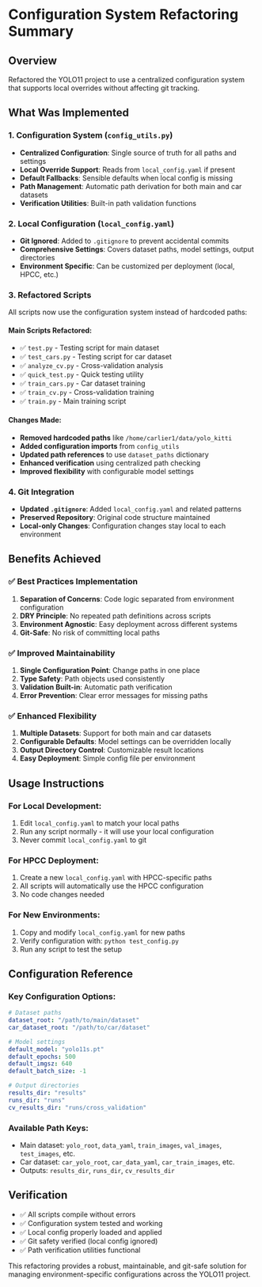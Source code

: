 # Configuration System Refactoring Summary

## Overview
Refactored the YOLO11 project to use a centralized configuration system that supports local overrides without affecting git tracking.

## What Was Implemented

### 1. Configuration System (`config_utils.py`)
- **Centralized Configuration**: Single source of truth for all paths and settings
- **Local Override Support**: Reads from `local_config.yaml` if present
- **Default Fallbacks**: Sensible defaults when local config is missing
- **Path Management**: Automatic path derivation for both main and car datasets
- **Verification Utilities**: Built-in path validation functions

### 2. Local Configuration (`local_config.yaml`)
- **Git Ignored**: Added to `.gitignore` to prevent accidental commits
- **Comprehensive Settings**: Covers dataset paths, model settings, output directories
- **Environment Specific**: Can be customized per deployment (local, HPCC, etc.)

### 3. Refactored Scripts
All scripts now use the configuration system instead of hardcoded paths:

#### Main Scripts Refactored:
- ✅ `test.py` - Testing script for main dataset
- ✅ `test_cars.py` - Testing script for car dataset  
- ✅ `analyze_cv.py` - Cross-validation analysis
- ✅ `quick_test.py` - Quick testing utility
- ✅ `train_cars.py` - Car dataset training
- ✅ `train_cv.py` - Cross-validation training
- ✅ `train.py` - Main training script

#### Changes Made:
- **Removed hardcoded paths** like `/home/carlier1/data/yolo_kitti`
- **Added configuration imports** from `config_utils`
- **Updated path references** to use `dataset_paths` dictionary
- **Enhanced verification** using centralized path checking
- **Improved flexibility** with configurable model settings

### 4. Git Integration
- **Updated `.gitignore`**: Added `local_config.yaml` and related patterns
- **Preserved Repository**: Original code structure maintained
- **Local-only Changes**: Configuration changes stay local to each environment

## Benefits Achieved

### ✅ Best Practices Implementation
1. **Separation of Concerns**: Code logic separated from environment configuration
2. **DRY Principle**: No repeated path definitions across scripts
3. **Environment Agnostic**: Easy deployment across different systems
4. **Git-Safe**: No risk of committing local paths

### ✅ Improved Maintainability
1. **Single Configuration Point**: Change paths in one place
2. **Type Safety**: Path objects used consistently
3. **Validation Built-in**: Automatic path verification
4. **Error Prevention**: Clear error messages for missing paths

### ✅ Enhanced Flexibility
1. **Multiple Datasets**: Support for both main and car datasets
2. **Configurable Defaults**: Model settings can be overridden locally
3. **Output Directory Control**: Customizable result locations
4. **Easy Deployment**: Simple config file per environment

## Usage Instructions

### For Local Development:
1. Edit `local_config.yaml` to match your local paths
2. Run any script normally - it will use your local configuration
3. Never commit `local_config.yaml` to git

### For HPCC Deployment:
1. Create a new `local_config.yaml` with HPCC-specific paths
2. All scripts will automatically use the HPCC configuration
3. No code changes needed

### For New Environments:
1. Copy and modify `local_config.yaml` for new paths
2. Verify configuration with: `python test_config.py`
3. Run any script to test the setup

## Configuration Reference

### Key Configuration Options:
```yaml
# Dataset paths
dataset_root: "/path/to/main/dataset"
car_dataset_root: "/path/to/car/dataset"

# Model settings  
default_model: "yolo11s.pt"
default_epochs: 500
default_imgsz: 640
default_batch_size: -1

# Output directories
results_dir: "results"
runs_dir: "runs"
cv_results_dir: "runs/cross_validation"
```

### Available Path Keys:
- Main dataset: `yolo_root`, `data_yaml`, `train_images`, `val_images`, `test_images`, etc.
- Car dataset: `car_yolo_root`, `car_data_yaml`, `car_train_images`, etc.
- Outputs: `results_dir`, `runs_dir`, `cv_results_dir`

## Verification
- ✅ All scripts compile without errors
- ✅ Configuration system tested and working
- ✅ Local config properly loaded and applied
- ✅ Git safety verified (local config ignored)
- ✅ Path verification utilities functional

This refactoring provides a robust, maintainable, and git-safe solution for managing environment-specific configurations across the YOLO11 project.
